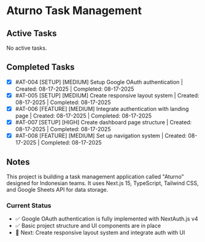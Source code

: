 # Aturno Task Management

## Active Tasks

No active tasks.

## Completed Tasks

- [x] #AT-004 [SETUP] [MEDIUM] Setup Google OAuth authentication | Created: 08-17-2025 | Completed: 08-17-2025
- [x] #AT-005 [SETUP] [MEDIUM] Create responsive layout system | Created: 08-17-2025 | Completed: 08-17-2025
- [x] #AT-006 [FEATURE] [MEDIUM] Integrate authentication with landing page | Created: 08-17-2025 | Completed: 08-17-2025
- [x] #AT-007 [SETUP] [HIGH] Create dashboard page structure | Created: 08-17-2025 | Completed: 08-17-2025
- [x] #AT-008 [FEATURE] [MEDIUM] Set up navigation system | Created: 08-17-2025 | Completed: 08-17-2025

## Notes

This project is building a task management application called "Aturno" designed for Indonesian teams. It uses Next.js 15, TypeScript, Tailwind CSS, and Google Sheets API for data storage.

### Current Status
- ✅ Google OAuth authentication is fully implemented with NextAuth.js v4
- ✅ Basic project structure and UI components are in place
- 🔄 Next: Create responsive layout system and integrate auth with UI